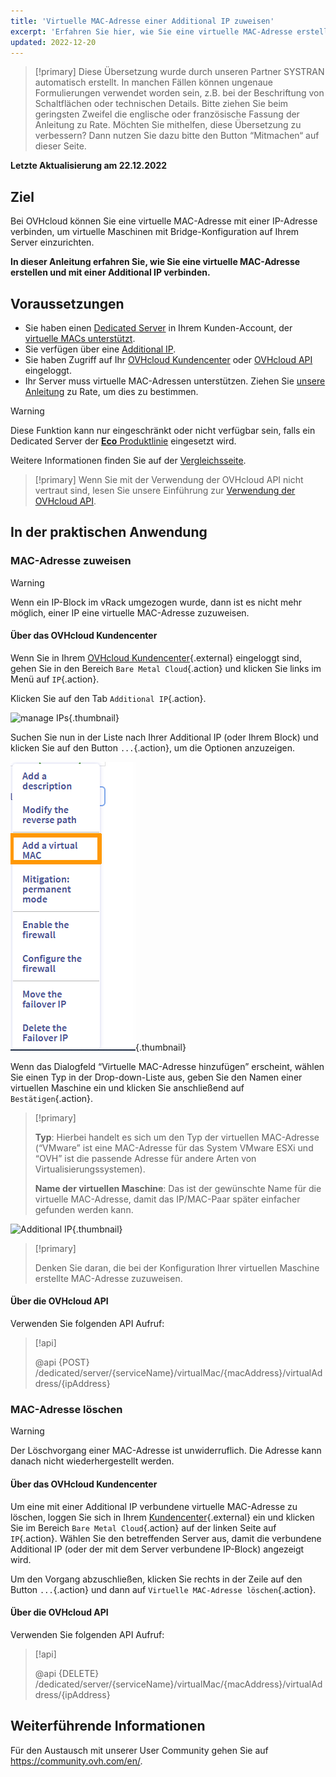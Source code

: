```yaml
---
title: 'Virtuelle MAC-Adresse einer Additional IP zuweisen'
excerpt: 'Erfahren Sie hier, wie Sie eine virtuelle MAC-Adresse erstellen und mit einer Additional IP verbinden'
updated: 2022-12-20
---
```


> [!primary]
> Diese Übersetzung wurde durch unseren Partner SYSTRAN automatisch erstellt. In manchen Fällen können ungenaue Formulierungen verwendet worden sein, z.B. bei der Beschriftung von Schaltflächen oder technischen Details. Bitte ziehen Sie beim geringsten Zweifel die englische oder französische Fassung der Anleitung zu Rate. Möchten Sie mithelfen, diese Übersetzung zu verbessern? Dann nutzen Sie dazu bitte den Button “Mitmachen“ auf dieser Seite.
>

**Letzte Aktualisierung am 22.12.2022**

## Ziel

Bei OVHcloud können Sie eine virtuelle MAC-Adresse mit einer IP-Adresse verbinden, um virtuelle Maschinen mit Bridge-Konfiguration auf Ihrem Server einzurichten.

**In dieser Anleitung erfahren Sie, wie Sie eine virtuelle MAC-Adresse erstellen und mit einer Additional IP verbinden.**

## Voraussetzungen

- Sie haben einen [Dedicated Server](https://www.ovhcloud.com/de/bare-metal/) in Ihrem Kunden-Account, der [virtuelle MACs unterstützt](/pages/cloud/dedicated/network_support_virtual_mac).
- Sie verfügen über eine [Additional IP](https://www.ovhcloud.com/de/bare-metal/ip/).
- Sie haben Zugriff auf Ihr [OVHcloud Kundencenter](https://www.ovh.com/auth/?action=gotomanager&from=https://www.ovh.de/&ovhSubsidiary=de) oder [OVHcloud API](https://api.ovh.com/) eingeloggt.
- Ihr Server muss virtuelle MAC-Adressen unterstützen. Ziehen Sie [unsere Anleitung](/pages/cloud/dedicated/network_support_virtual_mac) zu Rate, um dies zu bestimmen.

> [!warning]
> Diese Funktion kann nur eingeschränkt oder nicht verfügbar sein, falls ein Dedicated Server der [**Eco** Produktlinie](https://eco.ovhcloud.com/de/about/) eingesetzt wird.
>
> Weitere Informationen finden Sie auf der [Vergleichsseite](https://eco.ovhcloud.com/de/compare/).

> [!primary]
> Wenn Sie mit der Verwendung der OVHcloud API nicht vertraut sind, lesen Sie unsere Einführung zur [Verwendung der OVHcloud API](/pages/account/api/first-steps).

## In der praktischen Anwendung

### MAC-Adresse zuweisen

> [!warning]
>
> Wenn ein IP-Block im vRack umgezogen wurde, dann ist es nicht mehr möglich, einer IP eine virtuelle MAC-Adresse zuzuweisen.
>

#### Über das OVHcloud Kundencenter

Wenn Sie in Ihrem [OVHcloud Kundencenter](https://www.ovh.com/auth/?action=gotomanager&from=https://www.ovh.de/&ovhSubsidiary=de){.external} eingeloggt sind, gehen Sie in den Bereich `Bare Metal Cloud`{.action} und klicken Sie links im Menü auf `IP`{.action}.

Klicken Sie auf den Tab `Additional IP`{.action}.

![manage IPs](images/manageIPs2022.png){.thumbnail}

Suchen Sie nun in der Liste nach Ihrer Additional IP (oder Ihrem Block) und klicken Sie auf den Button `...`{.action}, um die Optionen anzuzeigen.

![IP](images/addvmac.png){.thumbnail}

Wenn das Dialogfeld “Virtuelle MAC-Adresse hinzufügen” erscheint, wählen Sie einen Typ in der Drop-down-Liste aus, geben Sie den Namen einer virtuellen Maschine ein und klicken Sie anschließend auf `Bestätigen`{.action}.

> [!primary]
>
> **Typ**: Hierbei handelt es sich um den Typ der virtuellen MAC-Adresse (“VMware” ist eine MAC-Adresse für das System VMware ESXi und “OVH” ist die passende Adresse für andere Arten von Virtualisierungssystemen).
>
> **Name der virtuellen Maschine**: Das ist der gewünschte Name für die virtuelle MAC-Adresse, damit das IP/MAC-Paar später einfacher gefunden werden kann.
>

![Additional IP](images/addvmac2.png){.thumbnail}

> [!primary]
>
> Denken Sie daran, die bei der Konfiguration Ihrer virtuellen Maschine erstellte MAC-Adresse zuzuweisen.
> 

#### Über die OVHcloud API

Verwenden Sie folgenden API Aufruf:

> [!api]
>
> @api {POST} /dedicated/server/{serviceName}/virtualMac/{macAddress}/virtualAddress/{ipAddress}

### MAC-Adresse löschen

> [!warning]
>
> Der Löschvorgang einer MAC-Adresse ist unwiderruflich. Die Adresse kann danach nicht wiederhergestellt werden.
> 

#### Über das OVHcloud Kundencenter

Um eine mit einer Additional IP verbundene virtuelle MAC-Adresse zu löschen, loggen Sie sich in Ihrem [Kundencenter](https://www.ovh.com/auth/?action=gotomanager&from=https://www.ovh.de/&ovhSubsidiary=de){.external} ein und klicken Sie im Bereich `Bare Metal Cloud`{.action} auf der linken Seite auf `IP`{.action}. Wählen Sie den betreffenden Server aus, damit die verbundene Additional IP (oder der mit dem Server verbundene IP-Block) angezeigt wird.

Um den Vorgang abzuschließen, klicken Sie rechts in der Zeile auf den Button `...`{.action} und dann auf `Virtuelle MAC-Adresse löschen`{.action}.

#### Über die OVHcloud API

Verwenden Sie folgenden API Aufruf:

> [!api]
>
> @api {DELETE} /dedicated/server/{serviceName}/virtualMac/{macAddress}/virtualAddress/{ipAddress}
>

## Weiterführende Informationen

Für den Austausch mit unserer User Community gehen Sie auf <https://community.ovh.com/en/>.
